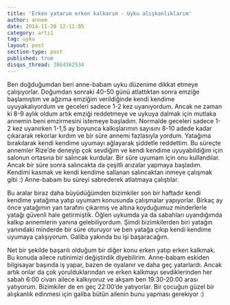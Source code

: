 ```yaml
---
title: 'Erken yatarım erken kalkarım - Uyku alışkanlıklarım'
author: annem
date: 2014-11-28 12:11:05
category: artı1
tag: uyku
layout: post
section-type: post
published: true
disqus_thread: 3864362534
---
```


Ben doğduğumdan beri anne-babam uyku düzenime dikkat etmeye çalışıyorlar. Doğumdan sonraki 40-50 günü atlattıktan sonra emziğe başlamıştım ve ağzıma emziğim verildiğinde kendi kendime uyuyakalıyordum ve geceleri sadece 1-2 kez uyanıyordum. Ancak ne zaman ki 8-9 aylık oldum artık emziği reddetmeye ve uykuya dalmak için mutlaka annemin beni emzirmesini istemeye başladım. Normalde geceleri sadece 1-2 kez uyanırken 1-1,5 ay boyunca kalkışlarımın sayısını 8-10 adede kadar çıkararak rekorlar kırdım ve bir süre annemi fazlasıyla yordum. Yatağıma bırakılarak kendi kendime uyumayı ağlayarak şiddetle reddettim. Bu süreçte annemler Rize’de deneyip çok sevdiğim ve kendi kendime uyuyabildiğim için salonun ortasına bir salıncak kurdular. Bir süre uyumam için onu kullandılar. Ancak bir süre sonra salıncakta da çeşitli arızalar yapmaya başladım. Kendimi kasmak ve kendi kendime sallanan salıncaktan inmeye çalışmak gibi :) Anne-babam bu süreyi sabrederek atlatmaya çalıştılar.

Bu aralar biraz daha büyüdüğümden bizimkiler son bir haftadır kendi kendime yatağıma yatıp uyumam konusunda çalışmalar yapıyorlar. Birkaç ay önce yatağımın yan tarafını çıkarmış ve altına koyduğumuz minderlerle yatağı güvenli hale getirmiştik. Öğlen uykumda ya da sabahları uyandığımda kalkıp annemlerin yanına gelebiliyordum. Şimdi bizimkilerden biri yatağın yanındaki minderde bir süre oturuyor ve ben yatağa çıkıp kendi kendime uyumaya çalışıyorum. Galiba yakında bu işi başaracağım.

Net bir şekilde başarılı olduğum bir diğer konu erken yatıp erken kalkmak. Bu konuda ailece rutinimizi değiştirdik diyebilirim. Anne-babam eskiden bilgisayar başında iş yapar, bazen de oyalanır ve daha geç yatarlardı. Ancak artık onlar da çok yorulduklarından ve erken kalkmayı sevdiklerinden her sabah 6:00 civarı ailece kalkıyoruz ve akşam ben 19:30-20:00 arası yatıyorum. Bizimkiler de en geç 22:00’de yatıyorlar. Bir çocuğun güzel bir alışkanlık edinmesi için galiba bütün ailenin bunu yapması gerekiyor :)
